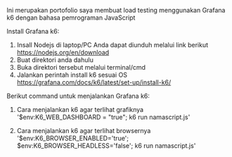 Ini merupakan portofolio saya membuat load testing menggunakan Grafana k6 dengan bahasa pemrograman JavaScript

Install Grafana k6:
  1. Insall Nodejs di laptop/PC Anda dapat diunduh melalui link berikut https://nodejs.org/en/download
  2. Buat direktori anda dahulu
  3. Buka direktori tersebut melalui terminal/cmd
  4. Jalankan perintah install k6 sesuai OS https://grafana.com/docs/k6/latest/set-up/install-k6/

Berikut command untuk menjalankan Grafana k6:
  1. Cara menjalankan k6 agar terlihat grafiknya
     '$env:K6_WEB_DASHBOARD = "true"; k6 run namascript.js'

  2. Cara menjalankan k6 agar terlihat browsernya
     '$env:K6_BROWSER_ENABLED='true'; $env:K6_BROWSER_HEADLESS='false'; k6 run namascript.js'
